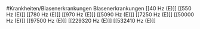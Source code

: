 #Krankheiten/Blasenerkrankungen
Blasenerkrankungen
[[40 Hz (E)]]
[[550 Hz (E)]]
[[780 Hz (E)]]
[[970 Hz (E)]]
[[5090 Hz (E)]]
[[7250 Hz (E)]]
[[50000 Hz (E)]]
[[97500 Hz (E)]]
[[229320 Hz (E)]]
[[532410 Hz (E)]]